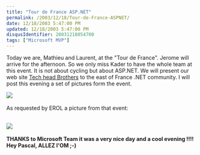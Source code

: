 ```yaml
---
title: "Tour de France ASP.NET"
permalink: /2003/12/18/Tour-de-France-ASPNET/
date: 12/18/2003 5:47:00 PM
updated: 12/18/2003 5:47:00 PM
disqusIdentifier: 20031218054700
tags: ["Microsoft MVP"]
---
```

Today we are, Mathieu and Laurent, at the "Tour de France". Jerome will arrive for the afternoon. So we only miss Kader to have the whole team at this event. It is not about cycling but about ASP.NET. We will present our web site [Tech head Brothers](http://www.techheadbrothers.com/) to the east of France .NET community. I will post this evening a set of pictures form the event.

[![](/images/2003/ban468.gif)](http://www.microsoft.com/france/asp.net/)<br><br>As requested by EROL a picture from that event:<br><br>

![](/images/2003/TourDeFrance.jpg)<br><br><strong>THANKS to Microsoft Team it was a very nice day and a cool evening !!!! Hey Pascal, ALLEZ l'OM ;-)</strong>
